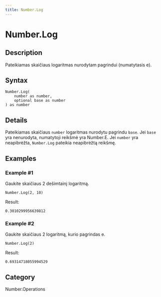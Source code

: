 ```yaml
---
title: Number.Log
---
```


# Number.Log


## Description

Pateikiamas skaičiaus logaritmas nurodytam pagrindui (numatytasis e).


## Syntax

```powerquery
Number.Log(
    number as number,
    optional base as number
) as number
```


## Details

Pateikiamas skaičiaus <code>number</code> logaritmas nurodytu pagrindu <code>base</code>. Jei <code>base</code> yra nenurodyta, numatytoji reikšmė yra Number.E.    Jei <code>number</code> yra neapibrėžta, <code>Number.Log</code> pateikia neapibrėžtą reikšmę.


## Examples

### Example #1 
Gaukite skaičiaus 2 dešimtainį logaritmą.
```powerquery
Number.Log(2, 10)
```

Result: 
```powerquery
0.3010299956639812
```


### Example #2 
Gaukite skaičiaus 2 logaritmą, kurio pagrindas e.
```powerquery
Number.Log(2)
```

Result: 
```powerquery
0.69314718055994529
```




## Category
Number.Operations
